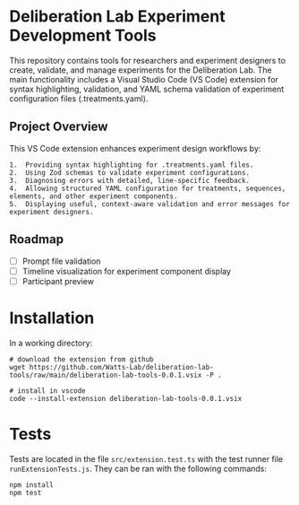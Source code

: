 # Deliberation Lab Experiment Development Tools

This repository contains tools for researchers and experiment designers to create, validate, and manage experiments for the Deliberation Lab. The main functionality includes a Visual Studio Code (VS Code) extension for syntax highlighting, validation, and YAML schema validation of experiment configuration files (.treatments.yaml).

## Project Overview

This VS Code extension enhances experiment design workflows by:

    1.	Providing syntax highlighting for .treatments.yaml files.
    2.	Using Zod schemas to validate experiment configurations.
    3.	Diagnosing errors with detailed, line-specific feedback.
    4.	Allowing structured YAML configuration for treatments, sequences, elements, and other experiment components.
    5.	Displaying useful, context-aware validation and error messages for experiment designers.

## Roadmap

- [ ] Prompt file validation
- [ ] Timeline visualization for experiment component display
- [ ] Participant preview

# Installation

In a working directory:

```
# download the extension from github
wget https://github.com/Watts-Lab/deliberation-lab-tools/raw/main/deliberation-lab-tools-0.0.1.vsix -P .

# install in vscode
code --install-extension deliberation-lab-tools-0.0.1.vsix
```

# Tests

Tests are located in the file ```src/extension.test.ts``` with the test runner file ```runExtensionTests.js```. They can be ran with the following commands:

```
npm install
npm test
```